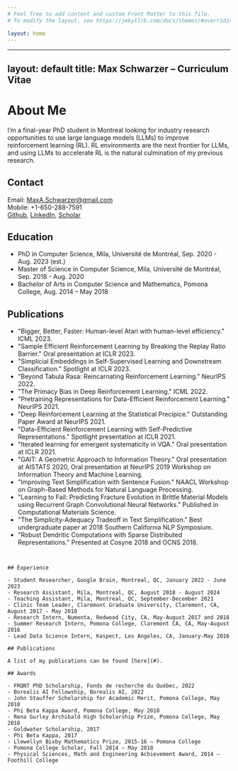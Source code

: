 ```yaml
---
# Feel free to add content and custom Front Matter to this file.
# To modify the layout, see https://jekyllrb.com/docs/themes/#overriding-theme-defaults

layout: home
---
```

---
layout: default
title: Max Schwarzer – Curriculum Vitae
---

# About Me

I’m a final-year PhD student in Montreal looking for industry research opportunities to use large language models (LLMs) to improve reinforcement learning (RL). RL environments are the next frontier for LLMs, and using LLMs to accelerate RL is the natural culmination of my previous research.

## Contact

Email: MaxA.Schwarzer@gmail.com  
Mobile: +1-650-288-7591  
[Github](#), [LinkedIn](#), [Scholar](#)

## Education

- PhD in Computer Science, Mila, Université de Montréal, Sep. 2020 - Aug. 2023 (est.)
- Master of Science in Computer Science, Mila, Université de Montréal, Sep. 2018 - Aug. 2020
- Bachelor of Arts in Computer Science and Mathematics, Pomona College, Aug. 2014 – May 2018


## Publications

- "Bigger, Better, Faster: Human-level Atari with human-level efficiency." ICML 2023.
- "Sample Efficient Reinforcement Learning by Breaking the Replay Ratio Barrier." Oral presentation at ICLR 2023.
- "Simplicial Embeddings in Self-Supervised Learning and Downstream Classification." Spotlight at ICLR 2023.
- "Beyond Tabula Rasa: Reincarnating Reinforcement Learning." NeurIPS 2022.
- "The Primacy Bias in Deep Reinforcement Learning." ICML 2022.
- "Pretraining Representations for Data-Efficient Reinforcement Learning." NeurIPS 2021.
- "Deep Reinforcement Learning at the Statistical Precipice." Outstanding Paper Award at NeurIPS 2021.
- "Data-Efficient Reinforcement Learning with Self-Predictive Representations." Spotlight presentation at ICLR 2021.
- "Iterated learning for emergent systematicity in VQA." Oral presentation at ICLR 2021.
- "GAIT: A Geometric Approach to Information Theory." Oral presentation at AISTATS 2020, Oral presentation at NeurIPS 2019 Workshop on Information Theory and Machine Learning.
- "Improving Text Simplification with Sentence Fusion." NAACL Workshop on Graph-Based Methods for Natural Language Processing.
- "Learning to Fail: Predicting Fracture Evolution in Brittle Material Models using Recurrent Graph Convolutional Neural Networks." Published in Computational Materials Science.
- "The Simplicity-Adequacy Tradeoff in Text Simplification." Best undergraduate paper at 2018 Southern California NLP Symposium.
- "Robust Dendritic Computations with Sparse Distributed Representations." Presented at Cosyne 2018 and OCNS 2018.
```


## Experience

- Student Researcher, Google Brain, Montreal, QC, January 2022 - June 2023
- Research Assistant, Mila, Montreal, QC, August 2018 - August 2024
- Teaching Assistant, Mila, Montreal, QC, September-December 2021
- Clinic Team Leader, Claremont Graduate University, Claremont, CA, August 2017 - May 2018
- Research Intern, Numenta, Redwood City, CA, May-August 2017 and 2018
- Summer Research Intern, Pomona College, Claremont CA, CA, May-August 2016
- Lead Data Science Intern, Kaspect, Los Angeles, CA, January-May 2016

## Publications

A list of my publications can be found [here](#).

## Awards

- FRQNT PhD Scholarship, Fonds de recherche du Québec, 2022
- Borealis AI Fellowship, Borealis AI, 2022
- John Stauffer Scholarship for Academic Merit, Pomona College, May 2018
- Phi Beta Kappa Award, Pomona College, May 2018
- Rena Gurley Archibald High Scholarship Prize, Pomona College, May 2018
- Goldwater Scholarship, 2017
- Phi Beta Kappa, 2017
- Llewellyn Bixby Mathematics Prize, 2015-16 – Pomona College
- Pomona College Scholar, Fall 2014 – May 2018
- Physical Sciences, Math and Engineering Achievement Award, 2014 – Foothill College
